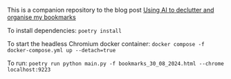 This is a companion repository to the blog post [Using AI to declutter and organise my bookmarks](https://vanderwalt.de/blog/ai-bookmark-organizer) 

To install dependencies:
    `poetry install`

To start the headless Chromium docker container:
    `docker compose -f docker-compose.yml up --detach=true`

To run: 
    `poetry run python main.py -f bookmarks_30_08_2024.html --chrome localhost:9223`
